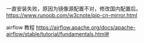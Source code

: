 一直安装失败，原因为镜像源配置不对，修改国内配置后。
https://www.runoob.com/w3cnote/pip-cn-mirror.html



airflow 教程
https://airflow.apache.org/docs/apache-airflow/stable/tutorial/fundamentals.html#
